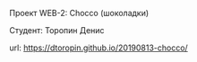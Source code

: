 Проект WEB-2: Chocco (шоколадки)

Студент: Торопин Денис

url: https://dtoropin.github.io/20190813-chocco/